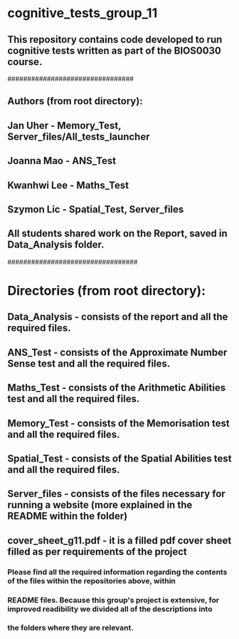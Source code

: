 # cognitive_tests_group_11

## This repository contains code developed to run cognitive tests written as part of the BIOS0030 course.

################################
## Authors (from root directory):

## Jan Uher - Memory_Test, Server_files/All_tests_launcher
## Joanna Mao - ANS_Test
## Kwanhwi Lee - Maths_Test
## Szymon Lic - Spatial_Test, Server_files

## All students shared work on the Report, saved in Data_Analysis folder.

#################################

# Directories (from root directory): 
## Data_Analysis - consists of the report and all the required files.
## ANS_Test - consists of the Approximate Number Sense test and all the required files.
## Maths_Test - consists of the Arithmetic Abilities test and all the required files.
## Memory_Test - consists of the Memorisation test and all the required files.
## Spatial_Test - consists of the Spatial Abilities test and all the required files. 
## Server_files - consists of the files necessary for running a website (more explained in the README within the folder)
## cover_sheet_g11.pdf - it is a filled pdf cover sheet filled as per requirements of the project

### Please find all the required information regarding the contents of the files within the repositories above, within
### README files. Because this group's project is extensive, for improved readibility we divided all of the descriptions into
### the folders where they are relevant.
